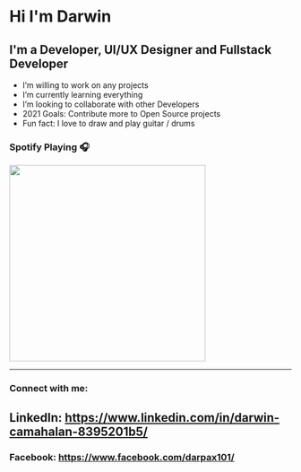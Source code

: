 # Hi  I'm Darwin 

## I'm a Developer, UI/UX Designer and Fullstack Developer

- I’m willing to work on any projects
- I’m currently learning everything
- I’m looking to collaborate with other Developers
- 2021 Goals: Contribute more to Open Source projects
- Fun fact: I love to draw and play guitar / drums

### Spotify Playing 🎧

[<img src="https://now-playing-codestackr.vercel.app/api/spotify-playing" width="350" />](https://open.spotify.com/user/22klvue3lvaxt7fu5hpckexwi)

---

### Connect with me:

LinkedIn: https://www.linkedin.com/in/darwin-camahalan-8395201b5/
---
### Facebook: https://www.facebook.com/darpax101/

